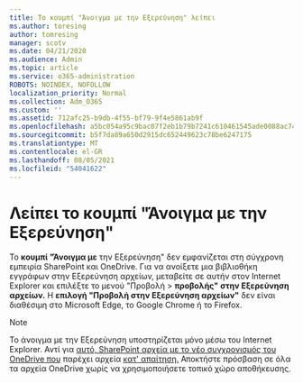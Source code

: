 ```yaml
---
title: Το κουμπί "Άνοιγμα με την Εξερεύνηση" λείπει
ms.author: toresing
author: tomresing
manager: scotv
ms.date: 04/21/2020
ms.audience: Admin
ms.topic: article
ms.service: o365-administration
ROBOTS: NOINDEX, NOFOLLOW
localization_priority: Normal
ms.collection: Adm_O365
ms.custom: ''
ms.assetid: 712afc25-b9db-4f55-bf79-9f4e5861ab9f
ms.openlocfilehash: a5bc054a95c9bac07f2eb1b79b7241c610461545ade0088ac74254e6ae4169ae
ms.sourcegitcommit: b5f7da89a650d2915dc652449623c78be6247175
ms.translationtype: MT
ms.contentlocale: el-GR
ms.lasthandoff: 08/05/2021
ms.locfileid: "54041622"
---
```

# <a name="the-open-with-explorer-button-is-missing"></a>Λείπει το κουμπί "Άνοιγμα με την Εξερεύνηση"

Το **κουμπί "Άνοιγμα με** την Εξερεύνηση" δεν εμφανίζεται στη σύγχρονη εμπειρία SharePoint και OneDrive. Για να ανοίξετε μια βιβλιοθήκη εγγράφων στην Εξερεύνηση αρχείων, μεταβείτε σε αυτήν στον Internet Explorer και επιλέξτε το μενού "Προβολή \> **προβολής" στην Εξερεύνηση αρχείων.** Η **επιλογή "Προβολή στην Εξερεύνηση αρχείων"** δεν είναι διαθέσιμη στο Microsoft Edge, το Google Chrome ή το Firefox. 
  
> [!NOTE]
> Το άνοιγμα με την Εξερεύνηση υποστηρίζεται μόνο μέσω του Internet Explorer. Αντί για [αυτό, SharePoint αρχεία με το νέο συγχρονισμός του OneDrive που](https://support.office.com/article/6de9ede8-5b6e-4503-80b2-6190f3354a88.aspx) παρέχει αρχεία [κατ' απαίτηση.](https://support.office.com/article/0e6860d3-d9f3-4971-b321-7092438fb38e.aspx) Αποκτήστε πρόσβαση σε όλα τα αρχεία OneDrive χωρίς να χρησιμοποιήσετε τοπικό χώρο αποθήκευσης. 
  

